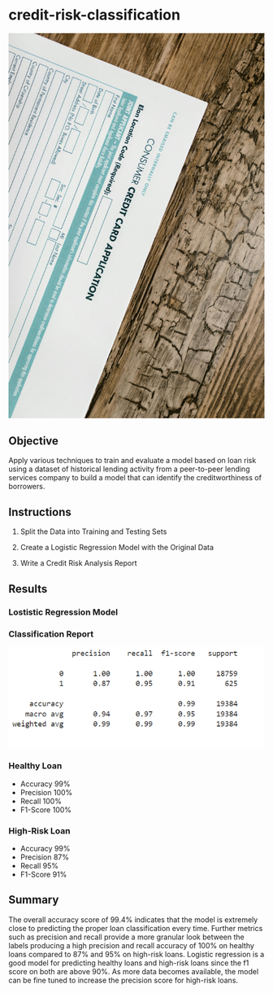 # credit-risk-classification

![loan_application](https://github.com/kgregart/credit-risk-classification/blob/main/Credit_Risk/Images/loan_application.jpg)

## Objective 

Apply various techniques to train and evaluate a model based on loan risk using a dataset of historical lending activity from a peer-to-peer lending services company to build a model that can identify the creditworthiness of borrowers.

## Instructions

1. Split the Data into Training and Testing Sets

2. Create a Logistic Regression Model with the Original Data

3. Write a Credit Risk Analysis Report

## Results

### Lostistic Regression Model

### Classification Report

![Classification Report](Credit_Risk/Images/classification_report_credit_risk_classification.png)

### Healthy Loan 
- Accuracy 99%
- Precision 100%
- Recall 100%
- F1-Score 100%

### High-Risk Loan
- Accuracy 99%
- Precision 87%
- Recall 95%
- F1-Score 91%

## Summary

The overall accuracy score of 99.4% indicates that the model is extremely close to predicting the proper loan classification every time. Further metrics such as precision and recall provide a more granular look between the labels producing a high precision and recall accuracy of 100% on healthy loans compared to 87% and 95% on high-risk loans.  Logistic regression is a good model for predicting healthy loans and high-risk loans since the f1 score on both are above 90%.  As more data becomes available, the model can be fine tuned to increase the precision score for high-risk loans. 
